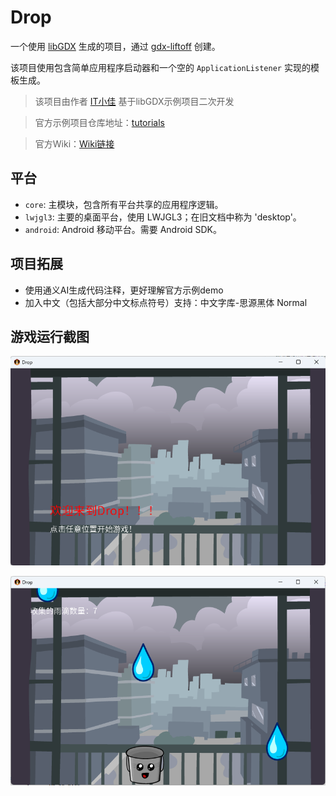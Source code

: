 # Drop

一个使用 [libGDX](https://libgdx.com/) 生成的项目，通过 [gdx-liftoff](https://github.com/libgdx/gdx-liftoff) 创建。

该项目使用包含简单应用程序启动器和一个空的 `ApplicationListener` 实现的模板生成。

> 该项目由作者 [IT小佳](https://github.com/it-xiaojia) 基于libGDX示例项目二次开发

> 官方示例项目仓库地址：[tutorials](https://github.com/libgdx/libgdx.github.io/tree/dev/assets/downloads/tutorials)

> 官方Wiki：[Wiki链接](https://libgdx.com/wiki/)

## 平台

- `core`: 主模块，包含所有平台共享的应用程序逻辑。
- `lwjgl3`: 主要的桌面平台，使用 LWJGL3；在旧文档中称为 'desktop'。
- `android`: Android 移动平台。需要 Android SDK。

## 项目拓展

- 使用通义AI生成代码注释，更好理解官方示例demo
- 加入中文（包括大部分中文标点符号）支持：中文字库-思源黑体 Normal

## 游戏运行截图

![image-20250220131337308](README.assets/image-20250220131337308.png)

![image-20250220131510027](README.assets/image-20250220131510027.png)
